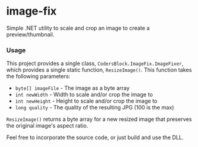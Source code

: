 # image-fix

Simple .NET utility to scale and crop an image to create a preview/thumbnail.

### Usage

This project provides a single class, `CodersBlock.ImageFix.ImageFixer`, which provides a single static function, `ResizeImage()`. This function takes the following parameters:

- `byte[] imageFile` - The image as a byte array
- `int newWidth` - Width to scale and/or crop the image to
- `int newHeight` -  Height to scale and/or crop the image to
- `long quality` - The quality of the resulting JPG (100 is the max)

`ResizeImage()` returns a byte array for a new resized image that preserves the original image's aspect ratio.

Feel free to incorporate the source code, or just build and use the DLL.
